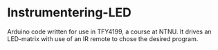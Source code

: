 # Instrumentering-LED
Arduino code written for use in TFY4199, a course at NTNU. It drives an LED-matrix with use of an IR remote to chose the desired program. 

